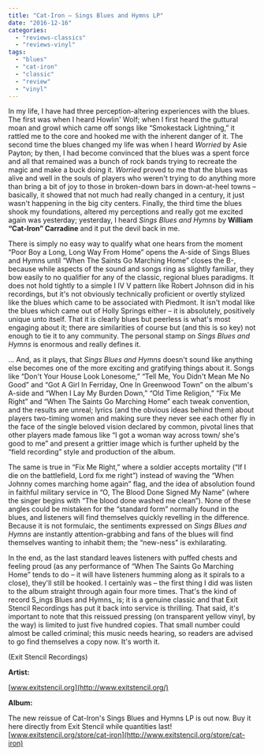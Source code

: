 ```yaml
---
title: "Cat-Iron – Sings Blues and Hymns LP"
date: "2016-12-16"
categories: 
  - "reviews-classics"
  - "reviews-vinyl"
tags: 
  - "blues"
  - "cat-iron"
  - "classic"
  - "review"
  - "vinyl"
---
```


In my life, I have had three perception-altering experiences with the blues. The first was when I heard Howlin' Wolf; when I first heard the guttural moan and growl which came off songs like “Smokestack Lightning,” it rattled me to the core and hooked me with the inherent danger of it. The second time the blues changed my life was when I heard _Worried_ by Asie Payton; by then, I had become convinced that the blues was a spent force and all that remained was a bunch of rock bands trying to recreate the magic and make a buck doing it. _Worried_ proved to me that the blues was alive and well in the souls of players who weren't trying to do anything more than bring a bit of joy to those in broken-down bars in down-at-heel towns – basically, it showed that not much had really changed in a century, it just wasn't happening in the big city centers. Finally, the third time the blues shook my foundations, altered my perceptions and really got me excited again was yesterday; yesterday, I heard _Sings Blues and Hymns_ by **William “Cat-Iron” Carradine** and it put the devil back in me.

There is simply no easy way to qualify what one hears from the moment “Poor Boy a Long, Long Way From Home” opens the A-side of Sings Blues and Hymns until “When The Saints Go Marching Home” closes the B-, because while aspects of the sound and songs ring as slightly familiar, they bow easily to no qualifier for any of the classic, regional blues paradigms. It does not hold tightly to a simple I IV V pattern like Robert Johnson did in his recordings, but it's not obviously technically proficient or overtly stylized like the blues which came to be associated with Piedmont. It isn't modal like the blues which came out of Holly Springs either – it is absolutely, positively unique unto itself. That it is clearly blues but peerless is what's most engaging about it; there are similarities of course but (and this is so key) not enough to tie it to any community. The personal stamp on _Sings Blues and Hymns_ is enormous and really defines it.

... And, as it plays, that _Sings Blues and Hymns_ doesn't sound like anything else becomes one of the more exciting and gratifying things about it. Songs like “Don't Your House Look Lonesome,” “Tell Me, You Didn't Mean Me No Good” and “Got A Girl In Ferriday, One In Greenwood Town” on the album's A-side and “When I Lay My Burden Down,” “Old Time Religion,” “Fix Me Right” and “When The Saints Go Marching Home” each tweak convention, and the results are unreal; lyrics (and the obvious ideas behind them) about players two-timing women and making sure they never see each other fly in the face of the single beloved vision declared by common, pivotal lines that other players made famous like “I got a woman way across town/ she's good to me” and present a grittier image which is further upheld by the “field recording” style and production of the album.

The same is true in “Fix Me Right,” where a soldier accepts mortality (“If I die on the battlefield, Lord fix me right”) instead of waving the “When Johnny comes marching home again” flag, and the idea of absolution found in faithful military service in “O, The Blood Done Signed My Name” (where the singer begins with “The blood done washed me clean”). None of these angles could be mistaken for the “standard form” normally found in the blues, and listeners will find themselves quickly revelling in the difference. Because it is not formulaic, the sentiments expressed on _Sings Blues and Hymns_ are instantly attention-grabbing and fans of the blues will find themselves wanting to inhabit them; the “new-ness” is exhilarating.

In the end, as the last standard leaves listeners with puffed chests and feeling proud (as any performance of “When The Saints Go Marching Home” tends to do – it will have listeners humming along as it spirals to a close), they'll still be hooked. I certainly was – the first thing I did was listen to the album straight through again four more times. That's the kind of record S_ings Blues and Hymns_ is; it is a genuine classic and that Exit Stencil Recordings has put it back into service is thrilling. That said, it's important to note that this reissued pressing (on transparent yellow vinyl, by the way) is limited to just five hundred copies. That small number could almost be called criminal; this music needs hearing, so readers are advised to go find themselves a copy now. It's worth it.

(Exit Stencil Recordings)

**Artist:**

[www.exitstencil.org](http://www.exitstencil.org/)

**Album:**

The new reissue of Cat-Iron's Sings Blues and Hymns LP is out now. Buy it here directly from Exit Stencil while quantities last! [www.exitstencil.org/store/cat-iron](http://www.exitstencil.org/store/cat-iron)
